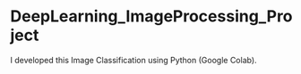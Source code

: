 # DeepLearning_ImageProcessing_Project
I developed this Image Classification using Python (Google Colab).
